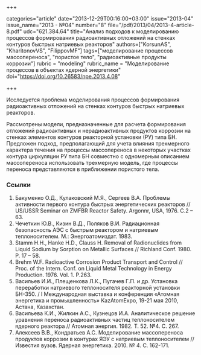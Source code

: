 +++

categories="article"
date="2013-12-29T00:16:00+03:00"
issue="2013-04"
issue_name="2013 - №04"
number="8"
file="/pdf/2013/04/2013-4-article-8.pdf"
udc="621.384.64"
title="Анализ подходов к моделированию процессов формирования радиоактивных отложений на стенках контуров быстрых натриевых реакторов"
authors=["KorsunAS", "KharitonovVS", "FilippovMF"]
tags=["моделирование процессов массопереноса", "пористое тело", "радиоактивные продукты коррозии"]
rubric = "modeling"
rubric_name = "Моделирование процессов в объектах ядерной энергетики"
doi="https://doi.org/10.26583/npe.2013.4.08"

+++

Исследуется проблема моделирования процессов формирования радиоактивных отложений на стенках контуров быстрых натриевых реакторов.

Рассмотрены модели, предназначенные для расчета формирования отложений радиоактивных и нерадиоактивных продуктов коррозии на стенках элементов контуров реакторной установки (РУ) типа БН. Предложен подход, предполагающий для учета влияния трехмерного характера течения на процессы массопереноса в некоторых участках контура циркуляции РУ типа БН совместно с одномерным описанием массопереноса использовать трехмерную модель, где процессы переноса представляются в приближении пористого тела.

### Ссылки

1. Бакуменко О.Д., Кулаковский М.Я., Сергеев В.А. Проблемы активности первого контура быстрых энергетических реакторов // US/USSR Seminar on ZMFBR Reactor Safety. Argonnr, USA, 1976. C.2 – 63.
2. Чечеткин Ю.В., Кизин В.Д., Поляков В.И. Радиационная безопасность АЭС с быстрым реактором и натриевым теплоносителем. М.: Энергоатомиздат. 1983.
3. Stamm H.H., Hanke H.D., Clauss H. Removal of Radionuclides from Liquid Sodium by Sorption on Metallic Surfaces // Richland Conf. 1980. P. 17 – 58.
4. Brehm W.F. Radioactive Corrosion Product Transport and Control // Proc. of the Intern. Conf. on Liquid Metal Technology in Energy Production. 1976. Vol. 1. P.263.
5. Васильев И.И., Плещенкова Л.К., Пугачев Г.П. и др. Установка переработки натриевого теплоносителя реакторной установки БН-350. / I Международная выставка и конференция «Атомная энергетика и промышленность» KazAtomExpo, 19-21 мая 2010, Астана, Казахстан.
6. Васильева К.И., Жилкин А.С., Кузнецов И.А. Аналитическое решение уравнения переноса радиоактивных частиц теплоносителем ядерного реактора // Атомная энергия. 1982. Т. 52. №4. С. 267.
7. Алексеев В.В., Кондратьев А.С. Моделирование массопереноса продуктов коррозии в контурах ЯЭУ с натриевым теплоносителем // Известия вузов. Ядерная энергетика. 2010. № 4. С. 162-171.